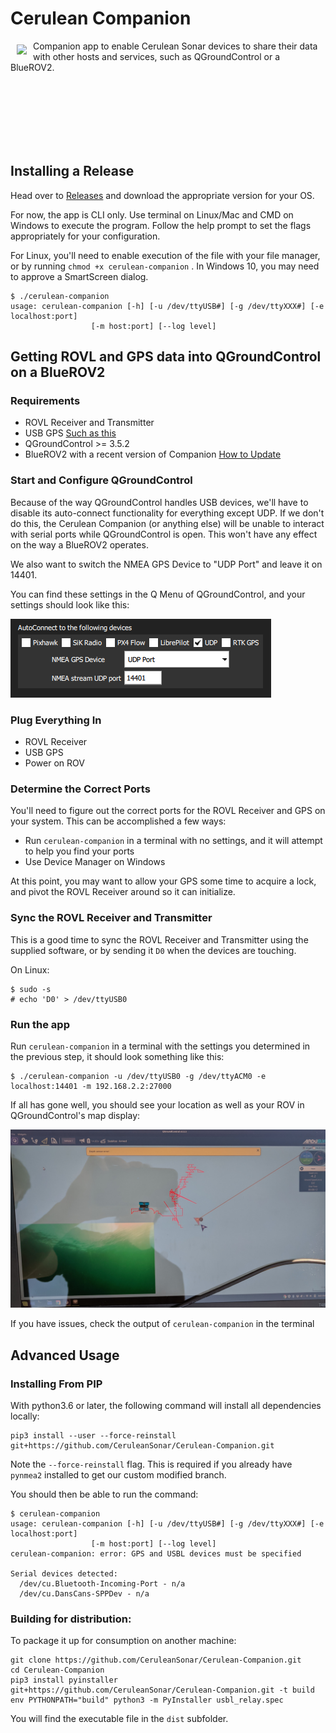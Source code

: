 # Cerulean Companion

<a href="https://bluerobotics.com">
<img src="https://avatars2.githubusercontent.com/u/57329052?v=3&s=200" align="left" hspace="10" vspace="6">
</a>


Companion app to enable Cerulean Sonar devices to share their data with other hosts and services, such as QGroundControl or a BlueROV2.


<br/>
<br/>
<br/>
<br/>
<br/>
<br/>


## Installing a Release

Head over to [Releases](https://github.com/CeruleanSonar/Cerulean-Companion/releases) and download the appropriate version for your OS. 

For now, the app is CLI only. Use terminal on Linux/Mac and CMD on Windows to execute the program. Follow the help prompt to set the flags appropriately for your configuration. 

For Linux, you'll need to enable execution of the file with your file manager, or by running `chmod +x cerulean-companion` . In Windows 10, you may need to approve a SmartScreen dialog. 

```
$ ./cerulean-companion
usage: cerulean-companion [-h] [-u /dev/ttyUSB#] [-g /dev/ttyXXX#] [-e localhost:port]
                  [-m host:port] [--log level]

```

## Getting ROVL and GPS data into QGroundControl on a BlueROV2

### Requirements

* ROVL Receiver and Transmitter
* USB GPS [Such as this](https://smile.amazon.com/HiLetgo-G-Mouse-GLONASS-Receiver-Windows/dp/B01MTU9KTF/ref=sr_1_4?keywords=usb+gps&qid=1572829299&sr=8-4)
* QGroundControl >= 3.5.2
* BlueROV2 with a recent version of Companion [How to Update](https://discuss.bluerobotics.com/t/software-updates/1128)

### Start and Configure QGroundControl

Because of the way QGroundControl handles USB devices, we'll have to disable its auto-connect functionality for everything except UDP. If we don't do this, the Cerulean Companion (or anything else) will be unable to interact with serial ports while QGroundControl is open. This won't have any effect on the way a BlueROV2 operates. 

We also want to switch the NMEA GPS Device to "UDP Port" and leave it on 14401.

You can find these settings in the Q Menu of QGroundControl, and your settings should look like this:

![qgc_settings](https://raw.githubusercontent.com/CeruleanSonar/Cerulean-Companion/master/docs/images/qgc_settings.png "QGC Settings")

### Plug Everything In

* ROVL Receiver
* USB GPS
* Power on ROV

### Determine the Correct Ports

You'll need to figure out the correct ports for the ROVL Receiver and GPS on your system. This can be accomplished a few ways:

* Run `cerulean-companion` in a terminal with no settings, and it will attempt to help you find your ports
* Use Device Manager on Windows

At this point, you may want to allow your GPS some time to acquire a lock, and pivot the ROVL Receiver around so it can initialize.

### Sync the ROVL Receiver and Transmitter

This is a good time to sync the ROVL Receiver and Transmitter using the supplied software, or by sending it `D0` when the devices are touching. 

On Linux:
```
$ sudo -s
# echo 'D0' > /dev/ttyUSB0
```

### Run the app

Run `cerulean-companion` in a terminal with the settings you determined in the previous step, it should look something like this:

```
$ ./cerulean-companion -u /dev/ttyUSB0 -g /dev/ttyACM0 -e localhost:14401 -m 192.168.2.2:27000
```

If all has gone well, you should see your location as well as your ROV in QGroundControl's map display:

![qgc_map](https://raw.githubusercontent.com/CeruleanSonar/Cerulean-Companion/master/docs/images/qgc_rov.jpg "QGC Map")


If you have issues, check the output of `cerulean-companion` in the terminal



## Advanced Usage

### Installing From PIP

With python3.6 or later, the following command will install all dependencies locally:
```
pip3 install --user --force-reinstall git+https://github.com/CeruleanSonar/Cerulean-Companion.git
```
Note the `--force-reinstall` flag. This is required if you already have `pynmea2` installed to get our custom modified branch.

You should then be able to run the command:
```
$ cerulean-companion
usage: cerulean-companion [-h] [-u /dev/ttyUSB#] [-g /dev/ttyXXX#] [-e localhost:port]
                  [-m host:port] [--log level]
cerulean-companion: error: GPS and USBL devices must be specified

Serial devices detected:
  /dev/cu.Bluetooth-Incoming-Port - n/a
  /dev/cu.DansCans-SPPDev - n/a
```


### Building for distribution:

To package it up for consumption on another machine:
```
git clone https://github.com/CeruleanSonar/Cerulean-Companion.git
cd Cerulean-Companion
pip3 install pyinstaller git+https://github.com/CeruleanSonar/Cerulean-Companion.git -t build
env PYTHONPATH="build" python3 -m PyInstaller usbl_relay.spec
```
You will find the executable file in the `dist` subfolder.
